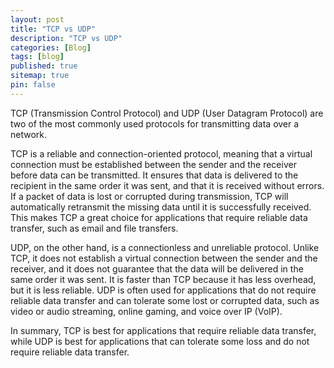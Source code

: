 ```yaml
---
layout: post
title: "TCP vs UDP"
description: "TCP vs UDP"
categories: [Blog]
tags: [blog]
published: true
sitemap: true
pin: false
---
```



TCP (Transmission Control Protocol) and UDP (User Datagram Protocol) are two of the most commonly used protocols for transmitting data over a network.

TCP is a reliable and connection-oriented protocol, meaning that a virtual connection must be established between the sender and the receiver before data can be transmitted. It ensures that data is delivered to the recipient in the same order it was sent, and that it is received without errors. If a packet of data is lost or corrupted during transmission, TCP will automatically retransmit the missing data until it is successfully received. This makes TCP a great choice for applications that require reliable data transfer, such as email and file transfers.

UDP, on the other hand, is a connectionless and unreliable protocol. Unlike TCP, it does not establish a virtual connection between the sender and the receiver, and it does not guarantee that the data will be delivered in the same order it was sent. It is faster than TCP because it has less overhead, but it is less reliable. UDP is often used for applications that do not require reliable data transfer and can tolerate some lost or corrupted data, such as video or audio streaming, online gaming, and voice over IP (VoIP).

In summary, TCP is best for applications that require reliable data transfer, while UDP is best for applications that can tolerate some loss and do not require reliable data transfer.



